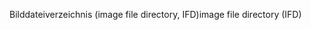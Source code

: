 <span data-ttu-id="7027c-101">Bilddateiverzeichnis (image file directory, IFD)</span><span class="sxs-lookup"><span data-stu-id="7027c-101">image file directory (IFD)</span></span>